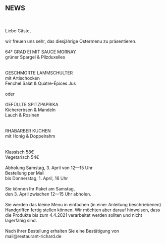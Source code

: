 ## NEWS
 
<br>
<br>
Liebe Gäste,<br>
<br>
wir freuen uns sehr, das diesjährige Ostermenu zu präsentieren.
<br>
<br>
64° GRAD EI MIT SAUCE MORNAY<br>
grüner Spargel & Pilzduxelles<br>
<br>
<br>
GESCHMORTE LAMMSCHULTER <br>
mit Artischocken   <br> 
Fenchel Salat & Quatre-Épices Jus  <br>    
<br>
oder<br>
<br>
GEFÜLLTE SPITZPAPRIKA <br>
Kichererbsen & Mandeln<br>
Lauch & Rosinen<br>
<br>
<br>
RHABARBER KUCHEN <br>
mit Honig & Doppelrahm<br>
<br>
<br>
Klassisch 58€  <br>
Vegetarisch  54€  <br>
<br>
Abholung Samstag, 
3. April von 12—15 Uhr


<br>
Bestellung per Mail<br>
bis Donnerstag, 1. April, 16 Uhr<br>
<br>
Sie können Ihr Paket am Samstag,<br>
den 3. April zwischen 12—15 Uhr abholen.<br>
<br>
Sie werden das kleine Menu in einfachen (in einer Anleitung beschriebenen) Handgriffen fertig stellen können. Wir möchten aber darauf hinweisen, dass die Produkte bis zum 4.4.2021 verarbeitet werden sollten und nicht lagerfähig sind.<br>
<br>
Nach ihrer Bestellung erhalten Sie eine Bestätigung von<br>
mail@restaurant-richard.de<br>
 <br>
<br>

<br>
<br>



<br>
<br>
<br>
<br>
<br>
<br>
<br>
<br>
<br>

